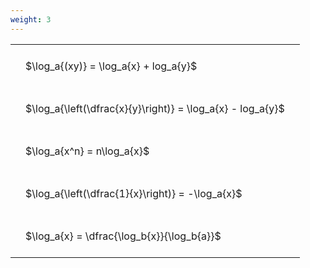 ```yaml
---
weight: 3
---
```


<style type="text/css">
#T_de8c2 th.col_heading {
  text-align: left;
  font-size: 1em;
}
#T_de8c2 td {
  text-align: left;
  font-size: 1em;
  padding: 1.5em;
}
</style>
<table id="T_de8c2">
  <thead>
  </thead>
  <tbody>
    <tr>
      <td id="T_de8c2_row0_col0" class="data row0 col0" >$\log_a{(xy)} = \log_a{x} + log_a{y}$</td>
    </tr>
    <tr>
      <td id="T_de8c2_row1_col0" class="data row1 col0" >$\log_a{\left(\dfrac{x}{y}\right)} = \log_a{x} - log_a{y}$</td>
    </tr>
    <tr>
      <td id="T_de8c2_row2_col0" class="data row2 col0" >$\log_a{x^n} = n\log_a{x}$</td>
    </tr>
    <tr>
      <td id="T_de8c2_row3_col0" class="data row3 col0" >$\log_a{\left(\dfrac{1}{x}\right)} = -\log_a{x}$</td>
    </tr>
    <tr>
      <td id="T_de8c2_row4_col0" class="data row4 col0" >$\log_a{x} = \dfrac{\log_b{x}}{\log_b{a}}$</td>
    </tr>
  </tbody>
</table>
